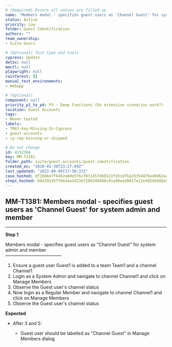 ```yaml
---
# (Required) Ensure all values are filled up
name: "Members modal - specifies guest users as 'Channel Guest' for system admin and member"
status: Active
priority: Low
folder: Guest Identification
authors: ""
team_ownership: 
- Suite Users

# (Optional) Test type and tools
cypress: Update
detox: null
mmctl: null
playwright: null
rainforest: []
manual_test_environments: 
- Webapp

# (Optional)
component: null
priority_p1_to_p4: P3 - Deep Functions (Do extensive scenarios work?)
location: Guest Accounts
tags: 
- Never tested
labels: 
- TM4J-Key-Missing-In-Cypress
- guest-accounts
- cy-rep-missing-or-skipped

# Do not change
id: 4152364
key: MM-T1381
folder_path: suite/guest-accounts/guest-identification
created_on: "2020-01-30T23:27:09Z"
last_updated: "2022-09-09T17:58:37Z"
case_hashed: df1b66e7f6462a0de5f6cf831457d68321fe5cd7b2e535d479a46962ac73ed94336b8e774cf72221b7328991dabffcdc
steps_hashed: b8439326ffbb4aa5d21bf206349480c01a90ead0817e12e4d54b608a514ac8d941d9c3ec60e095cfdc5c8939584c4fad
---
```


## MM-T1381: Members modal - specifies guest users as 'Channel Guest' for system admin and member

---

**Step 1**

Members modal - specifies guest users as "Channel Guest" for system admin and member\
–––––––––––––––––––––––––

1. Ensure a guest user Guest1 is added to a team Team1 and a channel Channel1
2. Login as a System Admin and navigate to channel Channel1 and click on Manage Members
3. Observe the Guest user's channel status
4. Now login as a Regular Member and navigate to channel Channel1 and click on Manage Members
5. Observe the Guest user's channel status

**Expected**

- After 3 and 5:

  - Guest user should be labelled as "Channel Guest" in Manage Members dialog
